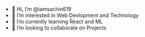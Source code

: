 - 👋 Hi, I’m @iamsachin619
- 👀 I’m interested in Web Devlopment and Technology 
- 🌱 I’m currently learning React and ML
- 💞️ I’m looking to collaborate on Projects 

<!---
iamsachin619/iamsachin619 is a ✨ special ✨ repository because its `README.md` (this file) appears on your GitHub profile.
You can click the Preview link to take a look at your changes.
--->
